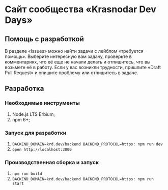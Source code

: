 # Сайт сообщества «Krasnodar Dev Days»

## Помощь с разработкой

В разделе «Issues» можно найти задачи с лейблом «требуется помощь».
Выберите интересную вам задачу, проверьте в комментариях,
что её еще не начали делать и отпишитесь, что вы возьмете её в работу.
Если у вас возникли трудности, пришлите «Draft Pull Request» и опишите проблему
или отпишитесь в задаче.

## Разработка

### Необходимые инструменты

1. Node.js LTS Erbium;
1. npm 6+;

### Запуск для разработки

1. `BACKEND_DOMAIN=krd.dev/backend BACKEND_PROTOCOL=https: npm run dev`
1. `open http://localhost:3000`

### Производственная сборка и запуск

1. `npm run build`
1. `BACKEND_DOMAIN=krd.dev/backend BACKEND_PROTOCOL=https: npm run start`
